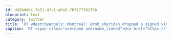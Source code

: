 ```yaml
---
id: d45bddbc-7e51-4fc1-a0a5-7b7177f02f5b
blueprint: text
category: twitter
title: 'RT @destroyangels: Montreal: @rob_sheridan dropped a signed vinyl at the geolocation of this tweet. 3rd floor, under the door: http://t. ...'
caption: 'RT <span class="username username_linked">@<a href="https://twitter.com/destroyangels" title="HTDA">destroyangels</a></span>: Montreal: <span class="username username_linked">@<a href="https://twitter.com/rob_sheridan" title="Rob Sheridan (Parody)">rob_sheridan</a></span> dropped a signed vinyl at the geolocation of this tweet. 3rd floor, under the door: http://t. ...'
---
```

